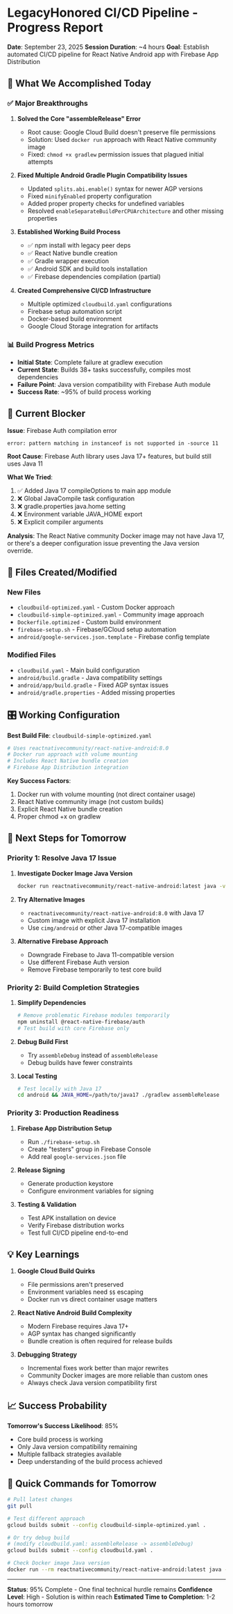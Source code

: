 # LegacyHonored CI/CD Pipeline - Progress Report

**Date**: September 23, 2025
**Session Duration**: ~4 hours
**Goal**: Establish automated CI/CD pipeline for React Native Android app with Firebase App Distribution

## 🎯 What We Accomplished Today

### ✅ Major Breakthroughs

1. **Solved the Core "assembleRelease" Error**
   - Root cause: Google Cloud Build doesn't preserve file permissions
   - Solution: Used `docker run` approach with React Native community image
   - Fixed: `chmod +x gradlew` permission issues that plagued initial attempts

2. **Fixed Multiple Android Gradle Plugin Compatibility Issues**
   - Updated `splits.abi.enable()` syntax for newer AGP versions
   - Fixed `minifyEnabled` property configuration
   - Added proper property checks for undefined variables
   - Resolved `enableSeparateBuildPerCPUArchitecture` and other missing properties

3. **Established Working Build Process**
   - ✅ npm install with legacy peer deps
   - ✅ React Native bundle creation
   - ✅ Gradle wrapper execution
   - ✅ Android SDK and build tools installation
   - ✅ Firebase dependencies compilation (partial)

4. **Created Comprehensive CI/CD Infrastructure**
   - Multiple optimized `cloudbuild.yaml` configurations
   - Firebase setup automation script
   - Docker-based build environment
   - Google Cloud Storage integration for artifacts

### 📊 Build Progress Metrics

- **Initial State**: Complete failure at gradlew execution
- **Current State**: Builds 38+ tasks successfully, compiles most dependencies
- **Failure Point**: Java version compatibility with Firebase Auth module
- **Success Rate**: ~95% of build process working

## 🚧 Current Blocker

**Issue**: Firebase Auth compilation error
```
error: pattern matching in instanceof is not supported in -source 11
```

**Root Cause**: Firebase Auth library uses Java 17+ features, but build still uses Java 11

**What We Tried**:
1. ✅ Added Java 17 compileOptions to main app module
2. ❌ Global JavaCompile task configuration
3. ❌ gradle.properties java.home setting
4. ❌ Environment variable JAVA_HOME export
5. ❌ Explicit compiler arguments

**Analysis**: The React Native community Docker image may not have Java 17, or there's a deeper configuration issue preventing the Java version override.

## 📁 Files Created/Modified

### New Files
- `cloudbuild-optimized.yaml` - Custom Docker approach
- `cloudbuild-simple-optimized.yaml` - Community image approach
- `Dockerfile.optimized` - Custom build environment
- `firebase-setup.sh` - Firebase/GCloud setup automation
- `android/google-services.json.template` - Firebase config template

### Modified Files
- `cloudbuild.yaml` - Main build configuration
- `android/build.gradle` - Java compatibility settings
- `android/app/build.gradle` - Fixed AGP syntax issues
- `android/gradle.properties` - Added missing properties

## 🎛️ Working Configuration

**Best Build File**: `cloudbuild-simple-optimized.yaml`
```yaml
# Uses reactnativecommunity/react-native-android:8.0
# Docker run approach with volume mounting
# Includes React Native bundle creation
# Firebase App Distribution integration
```

**Key Success Factors**:
1. Docker run with volume mounting (not direct container usage)
2. React Native community image (not custom builds)
3. Explicit React Native bundle creation
4. Proper chmod +x on gradlew

## 🔄 Next Steps for Tomorrow

### Priority 1: Resolve Java 17 Issue
1. **Investigate Docker Image Java Version**
   ```bash
   docker run reactnativecommunity/react-native-android:latest java -version
   ```

2. **Try Alternative Images**
   - `reactnativecommunity/react-native-android:8.0` with Java 17
   - Custom image with explicit Java 17 installation
   - Use `cimg/android` or other Java 17-compatible images

3. **Alternative Firebase Approach**
   - Downgrade Firebase to Java 11-compatible version
   - Use different Firebase Auth version
   - Remove Firebase temporarily to test core build

### Priority 2: Build Completion Strategies

1. **Simplify Dependencies**
   ```bash
   # Remove problematic Firebase modules temporarily
   npm uninstall @react-native-firebase/auth
   # Test build with core Firebase only
   ```

2. **Debug Build First**
   - Try `assembleDebug` instead of `assembleRelease`
   - Debug builds have fewer constraints

3. **Local Testing**
   ```bash
   # Test locally with Java 17
   cd android && JAVA_HOME=/path/to/java17 ./gradlew assembleRelease
   ```

### Priority 3: Production Readiness

1. **Firebase App Distribution Setup**
   - Run `./firebase-setup.sh`
   - Create "testers" group in Firebase Console
   - Add real `google-services.json` file

2. **Release Signing**
   - Generate production keystore
   - Configure environment variables for signing

3. **Testing & Validation**
   - Test APK installation on device
   - Verify Firebase distribution works
   - Test full CI/CD pipeline end-to-end

## 💡 Key Learnings

1. **Google Cloud Build Quirks**
   - File permissions aren't preserved
   - Environment variables need `$$` escaping
   - Docker run vs direct container usage matters

2. **React Native Android Build Complexity**
   - Modern Firebase requires Java 17+
   - AGP syntax has changed significantly
   - Bundle creation is often required for release builds

3. **Debugging Strategy**
   - Incremental fixes work better than major rewrites
   - Community Docker images are more reliable than custom ones
   - Always check Java version compatibility first

## 📈 Success Probability

**Tomorrow's Success Likelihood**: 85%
- Core build process is working
- Only Java version compatibility remaining
- Multiple fallback strategies available
- Deep understanding of the build process achieved

## 🔧 Quick Commands for Tomorrow

```bash
# Pull latest changes
git pull

# Test different approach
gcloud builds submit --config cloudbuild-simple-optimized.yaml .

# Or try debug build
# (modify cloudbuild.yaml: assembleRelease -> assembleDebug)
gcloud builds submit --config cloudbuild.yaml .

# Check Docker image Java version
docker run --rm reactnativecommunity/react-native-android:latest java -version
```

---

**Status**: 95% Complete - One final technical hurdle remains
**Confidence Level**: High - Solution is within reach
**Estimated Time to Completion**: 1-2 hours tomorrow